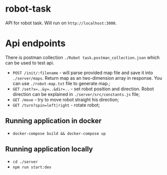 # robot-task
API for robot task. Will run on `http://localhost:3000`. 

# Api endpoints
There is postman collection `./Robot task.postman_collection.json` which can be used to test api.

* `POST /init/:filename` - will parse provided map file and save it into `./server/maps`. Return map as an two-dimension array in response. You can use `./robot-map.txt` file to generate map.;
* `GET /set?x=..&y=..&dir=..` - set robot position and direction. Robot direction can be explained in `./server/src/constants.js` file;
* `GET /move` - try to move robot straight his direction;
* `GET /turn?spin=left|right` - rotate robot;

## Running application in docker
* `docker-compose build && docker-compose up`

## Running application locally
* `cd ./server`
* `npm run start:dev`